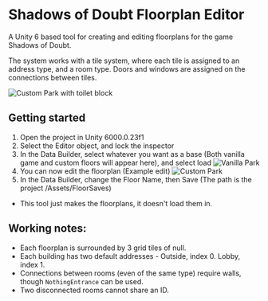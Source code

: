 # Shadows of Doubt Floorplan Editor

A Unity 6 based tool for creating and editing floorplans for the game Shadows of Doubt.

The system works with a tile system, where each tile is assigned to an address type, and a room type.
Doors and windows are assigned on the connections between tiles.

![Custom Park with toilet block](https://raw.githubusercontent.com/piepieonline/ShadowsOfDoubt-FloorEditorUnity/refs/heads/main/github/parkCustomInGame.png)

## Getting started

1. Open the project in Unity 6000.0.23f1
2. Select the Editor object, and lock the inspector
3. In the Data Builder, select whatever you want as a base (Both vanilla game and custom floors will appear here), and select load
   ![Vanilla Park](https://raw.githubusercontent.com/piepieonline/ShadowsOfDoubt-FloorEditorUnity/refs/heads/main/github/parkVanillaOpen.png)
4. You can now edit the floorplan (Example edit)
   ![Custom Park](https://raw.githubusercontent.com/piepieonline/ShadowsOfDoubt-FloorEditorUnity/refs/heads/main/github/parkCustomComplete.png)
5. In the Data Builder, change the Floor Name, then Save (The path is the project /Assets/FloorSaves)

* This tool just makes the floorplans, it doesn't load them in.

## Working notes:

* Each floorplan is surrounded by 3 grid tiles of null.
* Each building has two default addresses - Outside, index 0. Lobby, index 1.
* Connections between rooms (even of the same type) require walls, though `NothingEntrance` can be used.
* Two disconnected rooms cannot share an ID.
